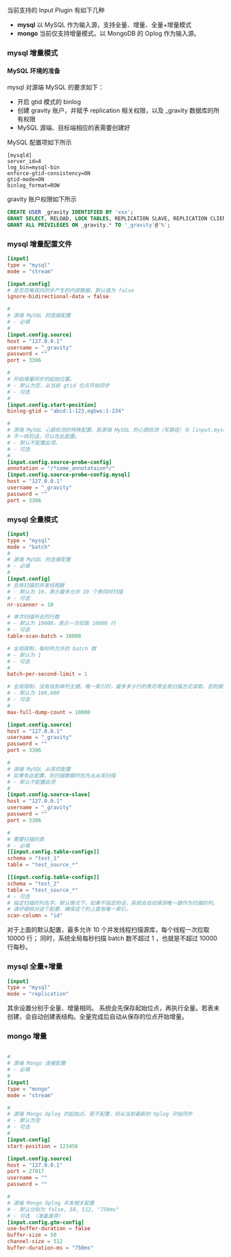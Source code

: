 当前支持的 Input Plugin 有如下几种

- **mysql** 以 MySQL 作为输入源，支持全量、增量、全量+增量模式
- **mongo** 当前仅支持增量模式。以 MongoDB 的 Oplog 作为输入源。


### mysql 增量模式

#### MySQL 环境的准备

mysql 对源端 MySQL 的要求如下：
- 开启 gtid 模式的 binlog
- 创建 gravity 账户，并赋予 replication 相关权限，以及 _gravity 数据库的所有权限
- MySQL 源端、目标端相应的表需要创建好

MySQL 配置项如下所示

```
[mysqld]
server_id=4
log_bin=mysql-bin
enforce-gtid-consistency=ON
gtid-mode=ON
binlog_format=ROW
```

gravity 账户权限如下所示

```sql
CREATE USER _gravity IDENTIFIED BY 'xxx';
GRANT SELECT, RELOAD, LOCK TABLES, REPLICATION SLAVE, REPLICATION CLIENT, CREATE, INSERT, UPDATE, DELETE ON *.* TO '_gravity'@'%';
GRANT ALL PRIVILEGES ON _gravity.* TO '_gravity'@'%';
```

### mysql 增量配置文件
```toml
[input]
type = "mysql"
mode = "stream"

[input.config]
# 是否忽略双向同步产生的内部数据，默认值为 false
ignore-bidirectional-data = false

#
# 源端 MySQL 的连接配置
# - 必填
#
[input.config.source]
host = "127.0.0.1"
username = "_gravity"
password = ""
port = 3306

#
# 开始增量同步的起始位置。
# - 默认为空，从当前 gtid 位点开始同步
# - 可选
#
[input.config.start-position]
binlog-gtid = "abcd:1-123,egbws:1-234"

#
# 源端 MySQL 心跳检测的特殊配置。若源端 MySQL 的心跳检测（写路径）与 [input.mysql.source]
# 不一样的话，可以在此配置。
# - 默认不配置此项。
# - 可选
#
[input.config.source-probe-config]
annotation = "/*some_annotataion*/"
[input.config.source-probe-config.mysql]
host = "127.0.0.1"
username = "_gravity"
password = ""
port = 3306
```


### mysql 全量模式

```toml
[input]
type = "mysql"
mode = "batch"
#
# 源端 MySQL 的连接配置
# - 必填
#
[input.config]
# 总体扫描的并发线程数
# - 默认为 10，表示最多允许 10 个表同时扫描
# - 可选
nr-scanner = 10

# 单次扫描所去的行数
# - 默认为 10000，表示一次拉取 10000 行
# - 可选
table-scan-batch = 10000

# 全局限制，每秒所允许的 batch 数
# - 默认为 1
# - 可选
#
batch-per-second-limit = 1

# 全局限制，没有找到单列主键、唯一索引时，最多多少行的表可用全表扫描方式读取，否则报错退出。
# - 默认为 100,000
# - 可选
#
max-full-dump-count = 10000

[input.config.source]
host = "127.0.0.1"
username = "_gravity"
password = ""
port = 3306

#
# 源端 MySQL 从库的配置
# 如果有此配置，则扫描数据时优先从从库扫描
# - 默认不配置此项
#
[input.config.source-slave]
host = "127.0.0.1"
username = "_gravity"
password = ""
port = 3306

#
# 需要扫描的表
# - 必填
[[input.config.table-configs]]
schema = "test_1"
table = "test_source_*"

[[input.config.table-configs]]
schema = "test_2"
table = "test_source_*"
# - 可选
# 指定扫描的列名字。默认情况下，如果不指定的话，系统会自动探测唯一键作为扫描的列。
# 请仔细核对这个配置，确保这个列上面有唯一索引。
scan-column = "id"

```

对于上面的默认配置，最多允许 10 个并发线程扫描源库，每个线程一次拉取 10000 行；
同时，系统全局每秒扫描 batch 数不超过 1 ，也就是不超过 10000 行每秒。

### mysql 全量+增量

```toml
[input]
type = "mysql"
mode = "replication"

```
其余设置分别于全量、增量相同。
系统会先保存起始位点，再执行全量。若表未创建，会自动创建表结构。全量完成后自动从保存的位点开始增量。

### mongo 增量

```toml

#
# 源端 Mongo 连接配置
# - 必填
#
[input]
type = "mongo"
mode = "stream"

#
# 源端 Mongo Oplog 的起始点，若不配置，则从当前最新的 Oplog 开始同步
# - 默认为空
# - 可选
#
[input.config]
start-position = 123456

[input.config.source]
host = "127.0.0.1"
port = 27017
username = ""
password = ""

#
# 源端 Mongo Oplog 并发相关配置
# - 默认分别为 false, 50, 512, "750ms"
# - 可选 （准备废弃）
[input.config.gtm-config]
use-buffer-duration = false
buffer-size = 50
channel-size = 512
buffer-duration-ms = "750ms"
```
